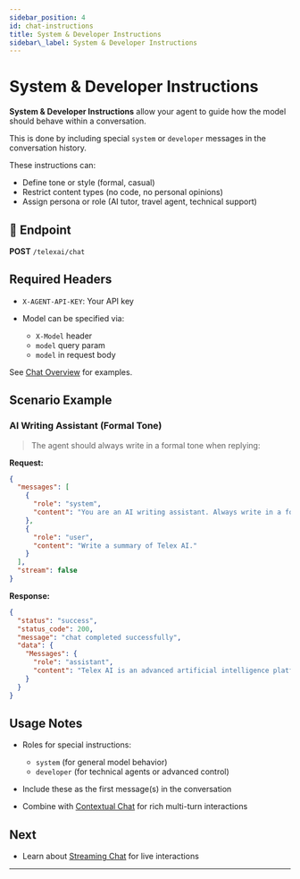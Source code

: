 ```yaml
---
sidebar_position: 4
id: chat-instructions
title: System & Developer Instructions
sidebar\_label: System & Developer Instructions
---
```


# System & Developer Instructions

**System & Developer Instructions** allow your agent to guide how the model should behave within a conversation.

This is done by including special `system` or `developer` messages in the conversation history.

These instructions can:

* Define tone or style (formal, casual)
* Restrict content types (no code, no personal opinions)
* Assign persona or role (AI tutor, travel agent, technical support)

## 🔗 Endpoint

**POST** `/telexai/chat`

## Required Headers

* `X-AGENT-API-KEY`: Your API key
* Model can be specified via:

  * `X-Model` header
  * `model` query param
  * `model` in request body

See [Chat Overview](./chat-overview#how-to-specify-a-model) for examples.

## Scenario Example

### AI Writing Assistant (Formal Tone)

> The agent should always write in a formal tone when replying:

**Request:**

```json
{
  "messages": [
    {
      "role": "system",
      "content": "You are an AI writing assistant. Always write in a formal tone."
    },
    {
      "role": "user",
      "content": "Write a summary of Telex AI."
    }
  ],
  "stream": false
}
```

**Response:**

```json
{
  "status": "success",
  "status_code": 200,
  "message": "chat completed successfully",
  "data": {
    "Messages": {
      "role": "assistant",
      "content": "Telex AI is an advanced artificial intelligence platform that enables developers to create intelligent applications through a flexible API. It supports conversational models, contextual awareness, and real-time interactions."
    }
  }
}
```


## Usage Notes

* Roles for special instructions:

  * `system` (for general model behavior)
  * `developer` (for technical agents or advanced control)
* Include these as the first message(s) in the conversation
* Combine with [Contextual Chat](./chat-contextual) for rich multi-turn interactions


## Next

* Learn about [Streaming Chat](./chat-streaming) for live interactions

---
